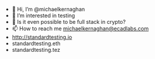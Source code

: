 - 👋 Hi, I’m @michaelkernaghan
- 👀 I’m interested in testing
- 🌱 Is it even possible to be full stack in crypto?
- 📫 How to reach me michaelkernaghan@ecadlabs.com
- http://standardtesting.io
- standardtesting.eth
- standardtesting.tez

<!---
michaelkernaghan/michaelkernaghan is a ✨ special ✨ repository because its `README.md` (this file) appears on your GitHub profile.
You can click the Preview link to take a look at your changes.
--->
